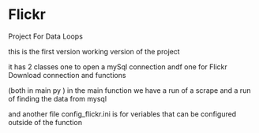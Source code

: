 # Flickr
Project For Data Loops 


this is the first version 
working version of the project 

it has 2 classes one to open a mySql connection 
andf one for Flickr Download connection and functions

(both in main py ) 
in the main function we have a run of a scrape 
and a run of finding the data from mysql 


and another file config_flickr.ini
is for veriables that can be configured outside of the function 

